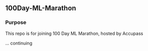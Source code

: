 ## 100Day-ML-Marathon

### Purpose
This repo is for joining 100 Day ML Marathon, hosted by Accupass

... continuing